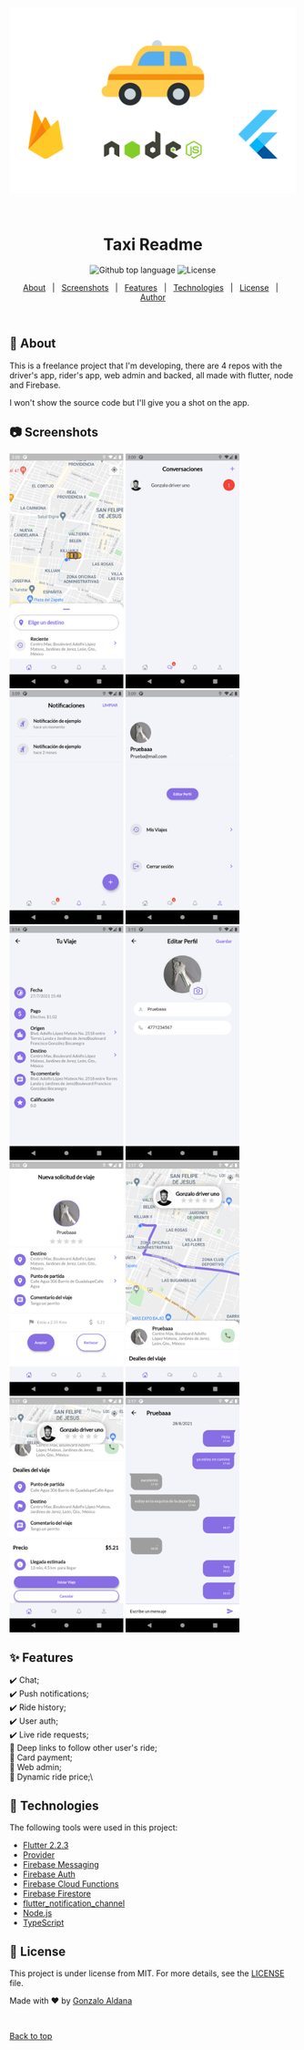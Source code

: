 <div align="center" id="top"> 
  <img src="./banner.png" alt="Taxi Readme" />

  &#xa0;

  <!-- <a href="https://taxi_readme.netlify.app">Demo</a> -->
</div>

<h1 align="center">Taxi Readme</h1>

<p align="center">
  <img alt="Github top language" src="https://img.shields.io/badge/language-dart-56BEB8">

  <img alt="License" src="https://img.shields.io/github/license/GonzaloAldana/taxi_readme?color=56BEB8">

  <!-- <img alt="Github issues" src="https://img.shields.io/github/issues/GonzaloAldana/taxi_readme?color=56BEB8" /> -->

  <!-- <img alt="Github forks" src="https://img.shields.io/github/forks/GonzaloAldana/taxi_readme?color=56BEB8" /> -->

  <!-- <img alt="Github stars" src="https://img.shields.io/github/stars/GonzaloAldana/taxi_readme?color=56BEB8" /> -->
</p>

<!-- Status -->

<!-- <h4 align="center"> 
	🚧  Taxi_Readme 🚀 Under construction...  🚧
</h4> 

<hr> -->

<p align="center">
  <a href="#dart-about">About</a> &#xa0; | &#xa0; 
  <a href="#camera-screenshots">Screenshots</a> &#xa0; | &#xa0; 
  <a href="#sparkles-features">Features</a> &#xa0; | &#xa0;
  <a href="#rocket-technologies">Technologies</a> &#xa0; | &#xa0;
  <a href="#memo-license">License</a> &#xa0; | &#xa0;
  <a href="https://github.com/GonzaloAldana" target="_blank">Author</a>
</p>

<br>

## :dart: About ##

This is a freelance project that I'm developing, there are 4 repos with the driver's app, rider's app, web admin and backed, all made with flutter, node and Firebase.

I won't show the source code but I'll give you a shot on the app. 

## :camera: Screenshots ##
 <p>
  <img src="./screenshots/1.png" alt="" width="200"/>
  <img src="./screenshots/2.png" alt="" width="200"/>
  <img src="./screenshots/3.png" alt="" width="200"/>
  <img src="./screenshots/4.png" alt="" width="200"/>
  <img src="./screenshots/5.png" alt="" width="200"/>
  <img src="./screenshots/6.png" alt="" width="200"/>
  <img src="./screenshots/8.png" alt="" width="200"/>
  <img src="./screenshots/9.png" alt="" width="200"/>
  <img src="./screenshots/10.png" alt="" width="200"/>
  <img src="./screenshots/11.png" alt="" width="200"/>
  </p>

## :sparkles: Features ##

:heavy_check_mark: Chat;\
:heavy_check_mark: Push notifications;\
:heavy_check_mark: Ride history;\
:heavy_check_mark: User auth;\
:heavy_check_mark: Live ride requests;\
:construction: Deep links to follow other user's ride;\
:construction: Card payment;\
:construction: Web admin;\
:construction: Dynamic ride price;\

## :rocket: Technologies ##

The following tools were used in this project:

- [Flutter 2.2.3](https://flutter.dev/)
- [Provider](https://pub.dev/packages/provider)
- [Firebase Messaging](https://pub.dev/packages/firebase_messaging)
- [Firebase Auth](https://pub.dev/packages/firebase_auth)
- [Firebase Cloud Functions](https://firebase.google.com/docs/functions/)
- [Firebase Firestore](https://pub.dev/packages/cloud_firestore)
- [flutter_notification_channel](https://pub.dev/packages/flutter_notification_channel)
- [Node.js](https://nodejs.org/en/)
- [TypeScript](https://www.typescriptlang.org/)

## :memo: License ##

This project is under license from MIT. For more details, see the [LICENSE](LICENSE.md) file.


Made with :heart: by <a href="https://github.com/GonzaloAldana" target="_blank">Gonzalo Aldana</a>

&#xa0;

<a href="#top">Back to top</a>
